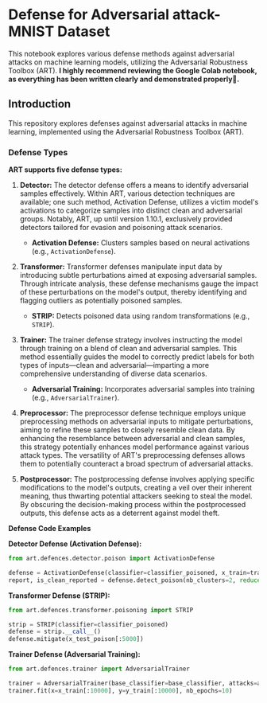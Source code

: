  # **Defense for Adversarial attack-MNIST Dataset**

This notebook explores various defense methods against adversarial attacks on machine learning models, utilizing the Adversarial Robustness Toolbox (ART). **I highly recommend reviewing the Google Colab notebook, as everything has been written clearly and demonstrated properly📝.**

## **Introduction**

This repository explores defenses against adversarial attacks in machine learning, implemented using the Adversarial Robustness Toolbox (ART). 

### **Defense Types**

**ART supports five defense types:**

1. **Detector:** The detector defense offers a means to identify adversarial samples effectively. Within ART, various detection techniques are available; one such method, Activation Defense, utilizes a victim model's activations to categorize samples into distinct clean and adversarial groups. Notably, ART, up until version 1.10.1, exclusively provided detectors tailored for evasion and poisoning attack scenarios.
    - **Activation Defense:** Clusters samples based on neural activations (e.g., `ActivationDefense`).

2. **Transformer:** Transformer defenses manipulate input data by introducing subtle perturbations aimed at exposing adversarial samples. Through intricate analysis, these defense mechanisms gauge the impact of these perturbations on the model's output, thereby identifying and flagging outliers as potentially poisoned samples.
    - **STRIP:** Detects poisoned data using random transformations (e.g., `STRIP`).

3. **Trainer:** The trainer defense strategy involves instructing the model through training on a blend of clean and adversarial samples. This method essentially guides the model to correctly predict labels for both types of inputs—clean and adversarial—imparting a more comprehensive understanding of diverse data scenarios.
    - **Adversarial Training:** Incorporates adversarial samples into training (e.g., `AdversarialTrainer`).

4. **Preprocessor:** The preprocessor defense technique employs unique preprocessing methods on adversarial inputs to mitigate perturbations, aiming to refine these samples to closely resemble clean data. By enhancing the resemblance between adversarial and clean samples, this strategy potentially enhances model performance against various attack types. The versatility of ART's preprocessing defenses allows them to potentially counteract a broad spectrum of adversarial attacks.

5. **Postprocessor:** The postprocessing defense involves applying specific modifications to the model's outputs, creating a veil over their inherent meaning, thus thwarting potential attackers seeking to steal the model. By obscuring the decision-making process within the postprocessed outputs, this defense acts as a deterrent against model theft.

**Defense Code Examples**

**Detector Defense (Activation Defense):**

```python
from art.defences.detector.poison import ActivationDefense

defense = ActivationDefense(classifier=classifier_poisoned, x_train=train_images, y_train=train_labels)
report, is_clean_reported = defense.detect_poison(nb_clusters=2, reduce="PCA", nb_dims=10)
```

**Transformer Defense (STRIP):**

```python
from art.defences.transformer.poisoning import STRIP

strip = STRIP(classifier=classifier_poisoned)
defense = strip.__call__()
defense.mitigate(x_test_poison[:5000])
```

**Trainer Defense (Adversarial Training):**

```python
from art.defences.trainer import AdversarialTrainer

trainer = AdversarialTrainer(base_classifier=base_classifier, attacks=attack_fgm, ratio=0.5)
trainer.fit(x=x_train[:10000], y=y_train[:10000], nb_epochs=10)
```
